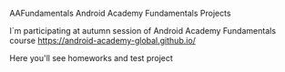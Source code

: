 AAFundamentals
Android Academy Fundamentals Projects

I`m participating at autumn session of Android Academy Fundamentals course
https://android-academy-global.github.io/

Here you'll see homeworks and test project
